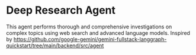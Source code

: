 # Deep Research Agent

This agent performs thorough and comprehensive investigations on complex topics using web search and advanced language models.
Inspired by https://github.com/google-gemini/gemini-fullstack-langgraph-quickstart/tree/main/backend/src/agent

